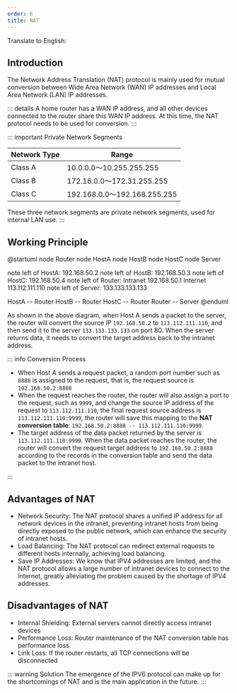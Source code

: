 ```yaml
---
order: 6
title: NAT
---
```


Translate to English:

## Introduction

The Network Address Translation (NAT) protocol is mainly used for mutual conversion between Wide Area Network (WAN) IP addresses and Local Area Network (LAN) IP addresses.

::: details
A home router has a WAN IP address, and all other devices connected to the router share this WAN IP address. At this time, the NAT protocol needs to be used for conversion.
:::

::: important Private Network Segments

| Network Type | Range                        |
| ------------ | ---------------------------- |
| Class A      | 10.0.0.0～10.255.255.255     |
| Class B      | 172.16.0.0～172.31.255.255   |
| Class C      | 192.168.0.0～192.168.255.255 |

These three network segments are private network segments, used for internal LAN use.
:::

## Working Principle

@startuml
node Router
node HostA
node HostB
node HostC
node Server

note left of HostA: 192.168.50.2
note left of HostB: 192.168.50.3
note left of HostC: 192.168.50.4
note left of Router: Intranet 192.168.50.1 Internet 113.112.111.110
note left of Server: 133.133.133.133

HostA -- Router
HostB -- Router
HostC -- Router
Router -- Server
@enduml

As shown in the above diagram, when Host A sends a packet to the server, the router will convert the source IP `192.168.50.2` to `113.112.111.110`, and then send it to the server `133.133.133.133` on port 80. When the server returns data, it needs to convert the target address back to the intranet address.

::: info Conversion Process

- When Host A sends a request packet, a random port number such as `8888` is assigned to the request, that is, the request source is `192.168.50.2:8888`
- When the request reaches the router, the router will also assign a port to the request, such as `9999`, and change the source IP address of the request to `113.112.111.110`, the final request source address is `113.112.111.110:9999`, the router will save this mapping to the **NAT conversion table**: `192.168.50.2:8888 -- 113.112.111.110:9999`.
- The target address of the data packet returned by the server is `113.112.111.110:9999`. When the data packet reaches the router, the router will convert the request target address to `192.168.50.2:8888` according to the records in the conversion table and send the data packet to the intranet host.
  
:::

## Advantages of NAT

- Network Security: The NAT protocol shares a unified IP address for all network devices in the intranet, preventing intranet hosts from being directly exposed to the public network, which can enhance the security of intranet hosts.
- Load Balancing: The NAT protocol can redirect external requests to different hosts internally, achieving load balancing.
- Save IP Addresses: We know that IPV4 addresses are limited, and the NAT protocol allows a large number of intranet devices to connect to the internet, greatly alleviating the problem caused by the shortage of IPV4 addresses.

## Disadvantages of NAT

- Internal Shielding: External servers cannot directly access intranet devices
- Performance Loss: Router maintenance of the NAT conversion table has performance loss
- Link Loss: If the router restarts, all TCP connections will be disconnected

::: warning Solution
The emergence of the IPV6 protocol can make up for the shortcomings of NAT and is the main application in the future.
:::